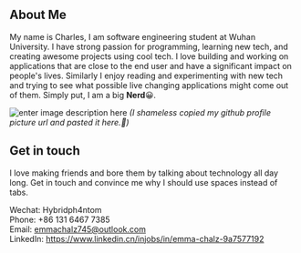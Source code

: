 ## About Me
My name is Charles, I am  software engineering student at Wuhan University. I have strong passion for programming, learning new tech, and creating awesome projects using cool tech. I love building and working on applications that are close to the end user and have a significant impact on people's lives. Similarly I enjoy reading and experimenting with new tech and trying to see what possible live changing applications might come out of them. Simply put, I am a big **Nerd**😀.


![enter image description here](https://avatars.githubusercontent.com/u/46445613?v=4)
*(I shameless copied my github profile picture url and pasted it here.🤭)*


## Get in touch
I love making friends and bore them by talking about technology all day long. Get in touch and convince me why I should use spaces instead of tabs. 

Wechat: Hybridph4ntom\
Phone: +86 131 6467 7385\
Email: emmachalz745@outlook.com\
LinkedIn: https://www.linkedin.cn/injobs/in/emma-chalz-9a7577192
